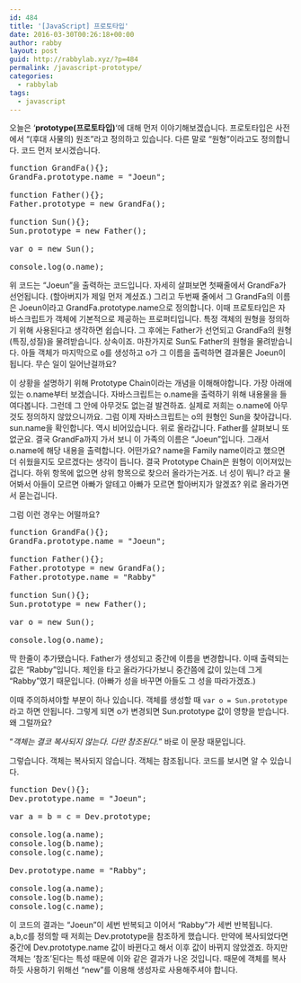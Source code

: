 ```yaml
---
id: 484
title: '[JavaScript] 프로토타입'
date: 2016-03-30T00:26:18+00:00
author: rabby
layout: post
guid: http://rabbylab.xyz/?p=484
permalink: /javascript-prototype/
categories:
  - rabbylab
tags:
  - javascript
---
```

오늘은 &#8216;**prototype(프로토타입)**&#8216;에 대해 먼저 이야기해보겠습니다. 프로토타입은 사전에서 &#8220;(후대 사물의) 원조&#8221;라고 정의하고 있습니다. 다른 말로 &#8220;원형&#8221;이라고도 정의합니다. 코드 먼저 보시겠습니다.

<pre class="brush: plain; title: ; notranslate" title="">function GrandFa(){};
GrandFa.prototype.name = "Joeun";

function Father(){};
Father.prototype = new GrandFa();

function Sun(){};
Sun.prototype = new Father();

var o = new Sun();

console.log(o.name);
</pre>

위 코드는 &#8220;Joeun&#8221;을 출력하는 코드입니다. 자세히 살펴보면 첫째줄에서 GrandFa가 선언됩니다. (할아버지가 제일 먼저 계셨죠.) 그리고 두번째 줄에서 그 GrandFa의 이름은 Joeun이라고 GrandFa.prototype.name으로 정의합니다. 이때 프로토타입은 자바스크립트가 객체에 기본적으로 제공하는 프로퍼티입니다. 특정 객체의 원형을 정의하기 위해 사용된다고 생각하면 쉽습니다. 그 후에는 Father가 선언되고 GrandFa의 원형(특징,성질)을 물려받습니다. 상속이죠. 마찬가지로 Sun도 Father의 원형을 물려받습니다. 아들 객체가 마지막으로 o를 생성하고 o가 그 이름을 출력하면 결과물은 Joeun이 됩니다. 무슨 일이 일어난걸까요? 

이 상황을 설명하기 위해 Prototype Chain이라는 개념을 이해해야합니다. 가장 아래에 있는 o.name부터 보겠습니다. 자바스크립트는 o.name을 출력하기 위해 내용물을 들여다봅니다. 그런데 그 안에 아무것도 없는걸 발견하죠. 실제로 저희는 o.name에 아무것도 정의하지 않았으니까요. 그럼 이제 자바스크립트는 o의 원형인 Sun을 찾아갑니다. sun.name을 확인합니다. 역시 비어있습니다. 위로 올라갑니다. Father를 살펴보니 또 없군요. 결국 GrandFa까지 가서 보니 이 가족의 이름은 &#8220;Joeun&#8221;입니다. 그래서 o.name에 해당 내용을 출력합니다. 어떤가요? name을 Family name이라고 했으면 더 쉬웠을지도 모르겠다는 생각이 듭니다. 결국 Prototype Chain은 원형이 이어져있는 겁니다. 하위 항목에 없으면 상위 항목으로 찾으러 올라가는거죠. 너 성이 뭐니? 라고 물어봐서 아들이 모르면 아빠가 알테고 아빠가 모르면 할아버지가 알겠죠? 위로 올라가면서 묻는겁니다.

그럼 이런 경우는 어떨까요?

<pre class="brush: plain; title: ; notranslate" title="">function GrandFa(){};
GrandFa.prototype.name = "Joeun";

function Father(){};
Father.prototype = new GrandFa();
Father.prototype.name = "Rabby"

function Sun(){};
Sun.prototype = new Father();

var o = new Sun();

console.log(o.name);
</pre>

딱 한줄이 추가됐습니다. Father가 생성되고 중간에 이름을 변경합니다. 이때 출력되는 값은 &#8220;Rabby&#8221;입니다. 체인을 타고 올라가다가보니 중간쯤에 값이 있는데 그게 &#8220;Rabby&#8221;였기 때문입니다. (아빠가 성을 바꾸면 아들도 그 성을 따라가겠죠.)

이때 주의하셔야할 부분이 하나 있습니다. 객체를 생성할 때 `var o = Sun.prototype`라고 하면 안됩니다. 그렇게 되면 o가 변경되면 Sun.prototype 값이 영향을 받습니다. 왜 그럴까요?

&#8220;_객체는 결코 복사되지 않는다. 다만 참조된다._&#8221; 바로 이 문장 때문입니다.
  
그렇습니다. 객체는 복사되지 않습니다. 객체는 참조됩니다. 코드를 보시면 알 수 있습니다.

<pre class="brush: plain; title: ; notranslate" title="">function Dev(){};
Dev.prototype.name = "Joeun";

var a = b = c = Dev.prototype;

console.log(a.name);
console.log(b.name);
console.log(c.name);

Dev.prototype.name = "Rabby";

console.log(a.name);
console.log(b.name);
console.log(c.name);
</pre>

이 코드의 결과는 &#8220;Joeun&#8221;이 세번 반복되고 이어서 &#8220;Rabby&#8221;가 세번 반복됩니다. a,b,c를 정의할 때 저희는 Dev.prototype을 참조하게 했습니다. 만약에 복사되었다면 중간에 Dev.prototype.name 값이 바뀐다고 해서 이후 값이 바뀌지 않았겠죠. 하지만 객체는 &#8216;참조&#8217;된다는 특성 때문에 이와 같은 결과가 나온 것입니다. 때문에 객체를 복사하듯 사용하기 위해선 &#8220;new&#8221;를 이용해 생성자로 사용해주셔야 합니다.